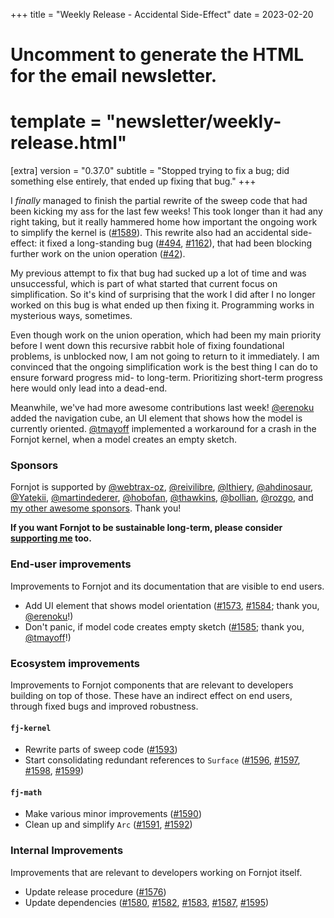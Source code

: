 +++
title = "Weekly Release - Accidental Side-Effect"
date = 2023-02-20

# Uncomment to generate the HTML for the email newsletter.
# template = "newsletter/weekly-release.html"

[extra]
version = "0.37.0"
subtitle = "Stopped trying to fix a bug; did something else entirely, that ended up fixing that bug."
+++

I *finally* managed to finish the partial rewrite of the sweep code that had been kicking my ass for the last few weeks! This took longer than it had any right taking, but it really hammered home how important the ongoing work to simplify the kernel is ([#1589]). This rewrite also had an accidental side-effect: it fixed a long-standing bug ([#494], [#1162]), that had been blocking further work on the union operation ([#42]).

My previous attempt to fix that bug had sucked up a lot of time and was unsuccessful, which is part of what started that current focus on simplification. So it's kind of surprising that the work I did after I no longer worked on this bug is what ended up then fixing it. Programming works in mysterious ways, sometimes.

Even though work on the union operation, which had been my main priority before I went down this recursive rabbit hole of fixing foundational problems, is unblocked now, I am not going to return to it immediately. I am convinced that the ongoing simplification work is the best thing I can do to ensure forward progress mid- to long-term. Prioritizing short-term progress here would only lead into a dead-end.

Meanwhile, we've had more awesome contributions last week! [@erenoku] added the navigation cube, an UI element that shows how the model is currently oriented. [@tmayoff] implemented a workaround for a crash in the Fornjot kernel, when a model creates an empty sketch.


### Sponsors

Fornjot is supported by [@webtrax-oz](https://github.com/webtrax-oz), [@reivilibre](https://github.com/reivilibre), [@lthiery](https://github.com/lthiery), [@ahdinosaur](https://github.com/ahdinosaur), [@Yatekii](https://github.com/Yatekii), [@martindederer](https://github.com/martindederer), [@hobofan](https://github.com/hobofan), [@thawkins](https://github.com/thawkins), [@bollian](https://github.com/bollian), [@rozgo](https://github.com/rozgo), and [my other awesome sponsors](https://github.com/sponsors/hannobraun). Thank you!

<strong class="call-to-action">
    <p>
        If you want Fornjot to be sustainable long-term, please consider <a href="https://github.com/sponsors/hannobraun">supporting me</a> too.
    </p>
</strong>


### End-user improvements

Improvements to Fornjot and its documentation that are visible to end users.

- Add UI element that shows model orientation ([#1573], [#1584]; thank you, [@erenoku]!)
- Don't panic, if model code creates empty sketch ([#1585]; thank you, [@tmayoff]!)


### Ecosystem improvements

Improvements to Fornjot components that are relevant to developers building on top of those. These have an indirect effect on end users, through fixed bugs and improved robustness.

#### `fj-kernel`

- Rewrite parts of sweep code ([#1593])
- Start consolidating redundant references to `Surface` ([#1596], [#1597], [#1598], [#1599])

#### `fj-math`

- Make various minor improvements ([#1590])
- Clean up and simplify `Arc` ([#1591], [#1592])


### Internal Improvements

Improvements that are relevant to developers working on Fornjot itself.

- Update release procedure ([#1576])
- Update dependencies ([#1580], [#1582], [#1583], [#1587], [#1595])


[#1573]: https://github.com/hannobraun/Fornjot/pull/1573
[#1576]: https://github.com/hannobraun/Fornjot/pull/1576
[#1580]: https://github.com/hannobraun/Fornjot/pull/1580
[#1582]: https://github.com/hannobraun/Fornjot/pull/1582
[#1583]: https://github.com/hannobraun/Fornjot/pull/1583
[#1584]: https://github.com/hannobraun/Fornjot/pull/1584
[#1585]: https://github.com/hannobraun/Fornjot/pull/1585
[#1587]: https://github.com/hannobraun/Fornjot/pull/1587
[#1590]: https://github.com/hannobraun/Fornjot/pull/1590
[#1591]: https://github.com/hannobraun/Fornjot/pull/1591
[#1592]: https://github.com/hannobraun/Fornjot/pull/1592
[#1593]: https://github.com/hannobraun/Fornjot/pull/1593
[#1595]: https://github.com/hannobraun/Fornjot/pull/1595
[#1596]: https://github.com/hannobraun/Fornjot/pull/1596
[#1597]: https://github.com/hannobraun/Fornjot/pull/1597
[#1598]: https://github.com/hannobraun/Fornjot/pull/1598
[#1599]: https://github.com/hannobraun/Fornjot/pull/1599

[@erenoku]: https://github.com/erenoku
[@tmayoff]: https://github.com/tmayoff

[#42]: https://github.com/hannobraun/Fornjot/issues/42
[#494]: https://github.com/hannobraun/Fornjot/issues/494
[#1162]: https://github.com/hannobraun/Fornjot/issues/1162
[#1589]: https://github.com/hannobraun/Fornjot/issues/1589
